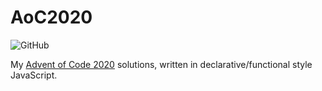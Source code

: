 # AoC2020
![GitHub](https://img.shields.io/github/license/elspecal/aoc2020?style=plastic)

My [Advent of Code 2020](https://adventofcode.com/2020) solutions, written in declarative/functional style JavaScript.

